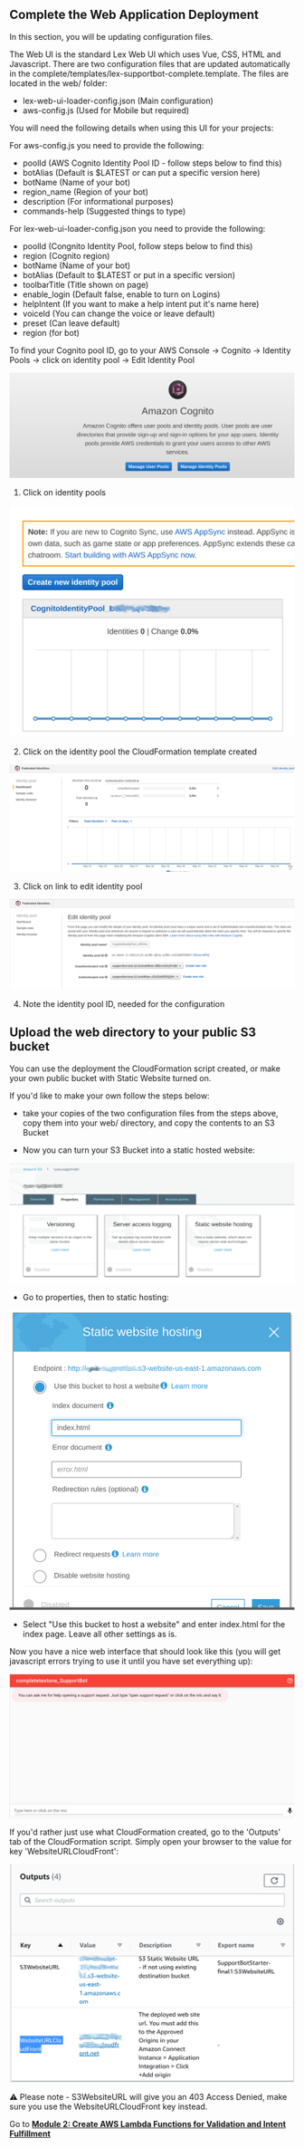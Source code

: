 ## Complete the Web Application Deployment

In this section, you will be updating configuration files. 

The Web UI is the standard Lex Web UI which uses Vue, CSS, HTML and Javascript.
There are two configuration files that are updated automatically in the complete/templates/lex-supportbot-complete.template.
The files are located in the web/ folder:
 
- lex-web-ui-loader-config.json (Main configuration)
- aws-config.js (Used for Mobile but required)

You will need the following details when using this UI for your projects:

For aws-config.js you need to provide the following:
- poolId (AWS Cognito Identity Pool ID - follow steps below to find this)
- botAlias (Default is $LATEST or can put a specific version here)
- botName (Name of your bot)
- region_name (Region of your bot)
- description (For informational purposes)
- commands-help (Suggested things to type)

For lex-web-ui-loader-config.json you need to provide the following:
- poolId (Congnito Identity Pool, follow steps below to find this)
- region (Cognito region)
- botName (Name of your bot)
- botAlias (Default to $LATEST or put in a specific version)
- toolbarTitle (Title shown on page)
- enable_login (Default false, enable to turn on Logins)
- helpIntent (If you want to make a help intent put it's name here)
- voiceId (You can change the voice or leave default)
- preset (Can leave default)
- region (for bot)


To find your Cognito pool ID, go to your AWS Console -> Cognito -> Identity Pools -> click on identity pool -> Edit Identity Pool

![Cognitostep1](./images/cognito-home.png)

1. Click on identity pools

![Cognitostep2](./images/click_identity_pool.png)

2. Click on the identity pool the CloudFormation template created

![Cognitostep3](./images/link_to_edit_id_pool.png)

3. Click on link to edit identity pool

![Cognitostep4](./images/edit_identity_pool.png)

4. Note the identity pool ID, needed for the configuration

## Upload the web directory to your public S3 bucket

You can use the deployment the CloudFormation script created, or make your own public bucket with Static Website turned on.


If you'd like to make your own follow the steps below:

- take your copies of the two configuration files from the steps above, copy them into your web/ directory, and copy the contents to an S3 Bucket

- Now you can turn your S3 Bucket into a static hosted website:

![s3step1](./images/s3-props.png)

- Go to properties, then to static hosting:

![s3step2](./images/s3-static-hosting.png)

- Select "Use this bucket to host a website" and enter index.html for the index page. Leave all other settings as is. 

Now you have a nice web interface that should look like this (you will get javascript errors trying to use it until you have set everything up):

![s3step3](./images/webui-screen.png)

If you'd rather just use what CloudFormation created, go to the 'Outputs' tab of the CloudFormation script.
Simply open your browser to the value for key 'WebsiteURLCloudFront':

![cloudformationoutputs](./images/cloudformation-outputs.png)

:warning: Please note - S3WebsiteURL will give you an 403 Access Denied, make sure you use the WebsiteURLCloudFront key instead.


Go to
[**Module 2: Create AWS Lambda Functions for Validation and Intent Fulfillment**](../Module%202%20Create%20Lambda%20Functions/README.md)